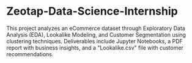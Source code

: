 # Zeotap-Data-Science-Internship
This project analyzes an eCommerce dataset through Exploratory Data Analysis (EDA), Lookalike Modeling, and Customer Segmentation using clustering techniques. Deliverables include Jupyter Notebooks, a PDF report with business insights, and a "Lookalike.csv" file with customer recommendations.
